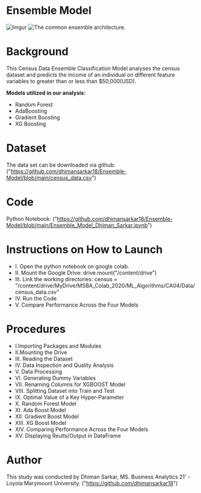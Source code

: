 # Ensemble Model
![Imgur](https://i.imgur.com/L2Jaqm8.png)
![The common ensemble architecture.  ](https://www.researchgate.net/profile/Michael-Affenzeller/publication/293194221/figure/fig1/AS:342131643305984@1458581948247/The-common-ensemble-architecture.png)
# Background

This Census Data Ensemble Classification Model analyses the census dataset and predicts the income of an individual on different feature variables to greater than or less than $50,000(USD). 

**Models utilized in our analysis:**

 - Random Forest
 - AdaBoosting
 - Gradient Boosting
 - XG Boosting

# Dataset

The data set can be downloaded via github: 
("https://github.com/dhimansarkar18/Ensemble-Model/blob/main/census_data.csv")

# Code

Python Notebook: 
("https://github.com/dhimansarkar18/Ensemble-Model/blob/main/Ensemble_Model_Dhiman_Sarkar.ipynb")

# Instructions on How to Launch
 - I. Open the python notebook on google colab. 
 - II. Mount the Google Drive: drive.mount("/content/drive") 
 - III. Link the working directories: census = "/content/drive/MyDrive/MSBA_Colab_2020/ML_Algorithms/CA04/Data/census_data.csv"
 - IV. Run the Code 
 - V. Compare Performance Across the Four Models
							
# Procedures
 - I.Importing Packages and Modules 
 - II.Mounting the Drive 
 - III. Reading the Dataset 
 - IV. Data Inspection and Quality Analysis 
 - V. Data Processing 
 - VI. Generating Dummy Variables 
 - VII. Renaming Columns for XGBOOST Model 
 - VIII. Splitting Dataset into Train and Test 
 - IX. Optimal Value of a Key Hyper-Parameter 
 - X. Random Forest Model 
 - XI. Ada Boost Model 
 - XII. Gradient Boost Model 
 - XIII. XG Boost Model 
 - XIV. Comparing Performance Across the Four Models 
 - XV. Displaying Reults/Output in DataFrame

# Author

This study was conducted by Dhiman Sarkar, MS. Business Analytics 21' - Loyola Marymount University.
("https://github.com/dhimansarkar18")
